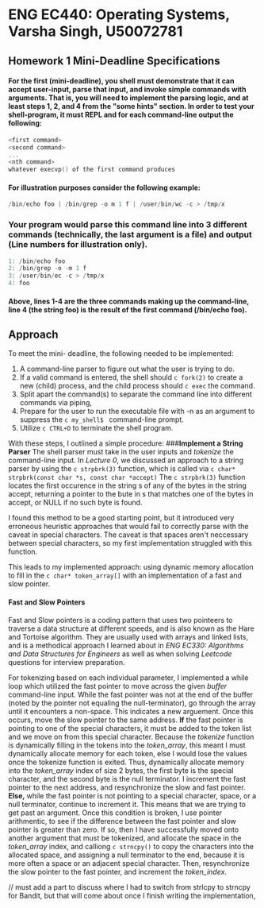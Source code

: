 # ENG EC440: Operating Systems, Varsha Singh, U50072781
## Homework 1 Mini-Deadline Specifications
#### For the first (mini-deadline),  you shell must demonstrate that it can accept user-input, parse that input, and invoke simple commands with arguments. That is, you will need to implement the parsing logic, and at least steps 1, 2, and 4 from the "some hints" section. In order to test your shell-program, it must REPL and for each command-line output the following:
```c
<first command>
<second command>
...
<nth command>
whatever execvp() of the first command produces
```
#### For illustration purposes consider the following example:
```c
/bin/echo foo | /bin/grep -o m 1 f | /user/bin/wc -c > /tmp/x
```
### Your program would parse this command line into 3 different commands (technically, the last argument is a file) and output (Line numbers for illustration only).
```c
1: /bin/echo foo
2: /bin/grep -o -m 1 f
3: /user/bin/ec -c > /tmp/x
4: foo
```
#### Above, lines 1-4 are the three commands making up the command-line, line 4 (the string foo) is the result of the first command (/bin/echo foo).

## Approach
To meet the mini- deadline, the following needed to be implemented:
1. A command-line parser to figure out what the user is trying to do.
2. If a valid command is entered, the shell should ```c fork(2)``` to create a new (child) process, and the child process should ```c exec``` the command.
3. Split apart the command(s) to separate the command line into different commands via piping,
4. Prepare for the user to run the executable file with -n as an argument to suppress the ```c my_shell$ ``` command-line prompt.
5. Utilize ```c CTRL+D``` to terminate the shell program.

With these steps, I outlined a simple procedure:
###__Implement a String Parser__
The shell parser must take in the user inputs and *tokenize* the command-line input.
In *Lecture 0*, we discussed an approach to a string parser by using the ```c strpbrk(3)``` function, which is called via ```c char* strpbrk(const char *s, const char *accept)``` The ```c strpbrk(3)``` function locates the first occurence in the string s of any of the bytes in the string accept, returning a pointer to the bute in s that matches one of the bytes in accept, or NULL if no such byte is found.

I found this method to be a good starting point, but it introduced very erroneous heuristic approaches that would fail to correctly parse with the caveat in special characters. The caveat is that spaces aren't neccessary between special characters, so my first implementation struggled with this function.

This leads to my implemented approach: using dynamic memory allocation to fill in the ```c char* token_array[]``` with an implementation of a fast and slow pointer.
#### __Fast and Slow Pointers__
Fast and Slow pointers is a coding pattern that uses two pointeers to traverse a data structure at different speeds, and is also known as the Hare and Tortoise algorithm. They are usually used with arrays and linked lists, and is a methodical approach I learned about in *ENG EC330: Algorithms and Data Structures for Engineers* as well as when solving *Leetcode* questions for interview preparation.

For tokenizing based on each individual parameter, I implemented a while loop which utilized the fast pointer to move across the given *buffer* command-line input. While the fast pointer was not at the end of the buffer (noted by the pointer not equaling the null-terminator), go through the array until it encounters a non-space. This indicates a new arguement. Once this occurs, move the slow pointer to the same address.
__If__ the fast pointer is pointing to one of the special characters, it must be added to the token list and we move on from this special character. Because the *tokenize* function is dynamically filling in the tokens into the *token_array*, this meant I must dynamically allocate memory for each token, else I would lose the values once the tokenize function is exited.
Thus, dynamically allocate memory into the *token_array* index of size 2 bytes, the first byte is the special character, and the second byte is the null terminator. I increment the fast pointer to the next address, and resynchronize the slow and fast pointer. 
__Else,__ while the fast pointer is not pointing to a special character, space, or a null terminator, continue to increment it. This means that we are trying to get past an argument. Once this condition is broken, I use pointer arithmentic, to see if the difference between the fast pointer and slow pointer is greater than zero. If so, then I have successfully moved onto another argument that must be tokenized, and allocate the space in the *token_array* index, and calliong ```c strncpy()``` to copy the characters into the allocated space, and assigning a null terminator to the end, because it is more often a space or an adjacent special character. Then, resynchronize the slow pointer to the fast pointer, and increment the *token_index*.

// must add a part to discuss where I had to switch from strlcpy to strncpy for Bandit, but that will come about once I finish writing the implementation,